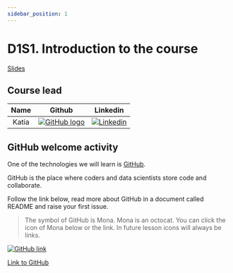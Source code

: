 ```yaml
---
sidebar_position: 1
---
```

# D1S1. Introduction to the course

[Slides](https://hackmd.io/@D3o17PKxQImUPBfYYD6wYg/ryo32tsls#/1)

## Course lead

| Name |                                                       Github                                                                                                      |                                   Linkedin                                    |
| :------: | :----------------------------------------------------------------------------------------------: | :--------------------------------------------------------------------------: |
|   Katia |   [![GitHub logo](https://cdn4.iconfinder.com/data/icons/iconsimple-logotypes/512/github-16.png)](https://github.com/missKatiaPunter)   |   [![Linkedin](https://www.linkedin.com/favicon.ico)](https://www.linkedin.com/in/katia-punter-6313ba177/)  |                                                                              |

## GitHub welcome activity

One of the technologies we will learn is [GitHub](https://github.com/).

GitHub is the place where coders and data scientists store code and collaborate.

Follow the link below, read more about GitHub in a document called README and raise your first issue.

> The symbol of GitHub is Mona. Mona is an octocat. You can click the icon of Mona below or the link. In future lesson icons will always be links.

[<img
    src="/img/icons/github-logo.svg"
    alt="GitHub link"
/>](https://github.com/EDGENortheastern/network-rail-2022-welcome)

[Link to GitHub](https://github.com/EDGENortheastern/network-rail-2022-welcome)
